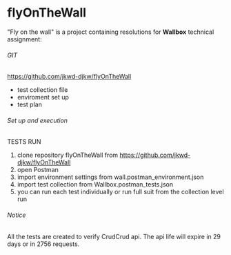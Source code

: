 # flyOnTheWall
"Fly on the wall" is a project containing resolutions for **Wallbox** technical assignment:

###### GIT
https://github.com/jkwd-djkw/flyOnTheWall
- test collection file
- enviroment set up
- test plan

###### Set up and execution
TESTS RUN
1. clone repository flyOnTheWall from https://github.com/jkwd-djkw/flyOnTheWall
2. open Postman
3. import environment settings from wall.postman_environment.json
4. import test collection from Wallbox.postman_tests.json
5. you can run each test individually or run full suit from the collection level run

###### Notice
All the tests are created to verify CrudCrud api. The api life will expire in 29 days or in 2756 requests.
